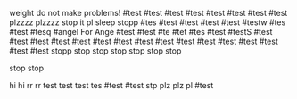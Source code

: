 weight do not make problems!
#test
#test
#test
#test
#test
#test
#test
#test
plzzzz
plzzzz
stop it pl
sleep
stopp
#tes
#test
#test
#test
#test
#testw
#tes
#test
#tesq
#angel
For Ange
#test
#test
#te
#tet
#tes
#test
#testS
#test
#test
#test
#test
#test
#test
#test
#test
#test
#test
#test
#test
#test
#test
#test
#test
stopp
stop
stop
stop
stop
stop
stop

stop
stop


hi
hi
rr
rr
test
test
test
tes
#test
#test
stp
plz
plz
pl
#test
